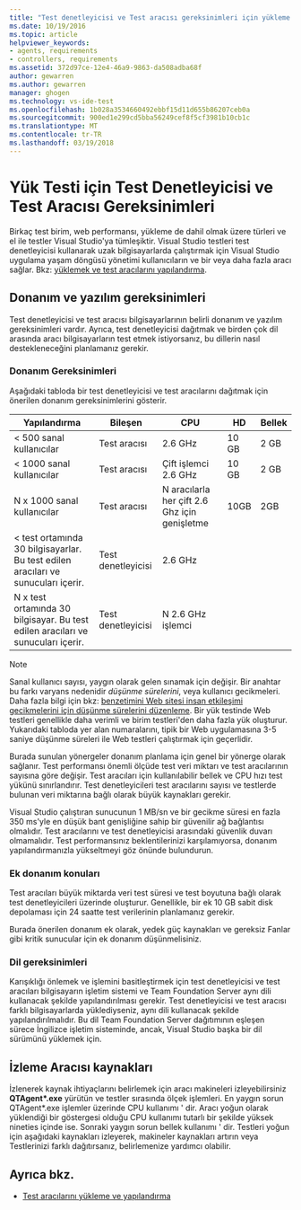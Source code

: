 ```yaml
---
title: "Test denetleyicisi ve Test aracısı gereksinimleri için yükleme Visual Studio testi | Microsoft Docs"
ms.date: 10/19/2016
ms.topic: article
helpviewer_keywords:
- agents, requirements
- controllers, requirements
ms.assetid: 372d97ce-12e4-46a9-9863-da508adba68f
author: gewarren
ms.author: gewarren
manager: ghogen
ms.technology: vs-ide-test
ms.openlocfilehash: 1b028a3534660492ebbf15d11d655b86207ceb0a
ms.sourcegitcommit: 900ed1e299cd5bba56249cef8f5cf3981b10cb1c
ms.translationtype: MT
ms.contentlocale: tr-TR
ms.lasthandoff: 03/19/2018
---
```

# <a name="test-controller-and-test-agent-requirements-for-load-testing"></a>Yük Testi için Test Denetleyicisi ve Test Aracısı Gereksinimleri

Birkaç test birim, web performansı, yükleme de dahil olmak üzere türleri ve el ile testler Visual Studio'ya tümleşiktir. Visual Studio testleri test denetleyicisi kullanarak uzak bilgisayarlarda çalıştırmak için Visual Studio uygulama yaşam döngüsü yönetimi kullanıcıların ve bir veya daha fazla aracı sağlar. Bkz: [yüklemek ve test aracılarını yapılandırma](../test/lab-management/install-configure-test-agents.md).

## <a name="hardware-and-software-requirements"></a>Donanım ve yazılım gereksinimleri

Test denetleyicisi ve test aracısı bilgisayarlarının belirli donanım ve yazılım gereksinimleri vardır. Ayrıca, test denetleyicisi dağıtmak ve birden çok dil arasında aracı bilgisayarların test etmek istiyorsanız, bu dillerin nasıl destekleneceğini planlamanız gerekir.

### <a name="hardware-requirements"></a>Donanım Gereksinimleri

Aşağıdaki tabloda bir test denetleyicisi ve test aracılarını dağıtmak için önerilen donanım gereksinimlerini gösterir.

|**Yapılandırma**|**Bileşen**|**CPU**|**HD**|**Bellek**|
|-----------------------|-------------------|-------------|------------|----------------|
|< 500 sanal kullanıcılar|Test aracısı|2.6 GHz|10 GB|2 GB|
|< 1000 sanal kullanıcılar|Test aracısı|Çift işlemci 2.6 GHz|10 GB|2 GB|
|N x 1000 sanal kullanıcılar|Test aracısı|N aracılarla her çift 2.6 Ghz için genişletme|10GB|2GB|
|\< test ortamında 30 bilgisayarlar. Bu test edilen aracıları ve sunucuları içerir.|Test denetleyicisi|2.6 GHz|||
|N x test ortamında 30 bilgisayar. Bu test edilen aracıları ve sunucuları içerir.|Test denetleyicisi|N 2.6 GHz işlemci|||

> [!NOTE]
> Sanal kullanıcı sayısı, yaygın olarak gelen sınamak için değişir. Bir anahtar bu farkı varyans nedenidir *düşünme sürelerini*, veya kullanıcı gecikmeleri. Daha fazla bilgi için bkz: [benzetimini Web sitesi insan etkileşimi gecikmelerini için düşünme sürelerini düzenleme](../test/edit-think-times-in-load-test-scenarios.md). Bir yük testinde Web testleri genellikle daha verimli ve birim testleri'den daha fazla yük oluşturur. Yukarıdaki tabloda yer alan numaralarını, tipik bir Web uygulamasına 3-5 saniye düşünme süreleri ile Web testleri çalıştırmak için geçerlidir.

Burada sunulan yönergeler donanım planlama için genel bir yönerge olarak sağlanır. Test performansı önemli ölçüde test veri miktarı ve test aracılarının sayısına göre değişir. Test aracıları için kullanılabilir bellek ve CPU hızı test yükünü sınırlandırır. Test denetleyicileri test aracılarını sayısı ve testlerde bulunan veri miktarına bağlı olarak büyük kaynakları gerekir.

Visual Studio çalıştıran sunucunun 1 MB/sn ve bir gecikme süresi en fazla 350 ms'yle en düşük bant genişliğine sahip bir güvenilir ağ bağlantısı olmalıdır. Test aracılarını ve test denetleyicisi arasındaki güvenlik duvarı olmamalıdır. Test performansınız beklentilerinizi karşılamıyorsa, donanım yapılandırmanızla yükseltmeyi göz önünde bulundurun.

### <a name="additional-hardware-considerations"></a>Ek donanım konuları

Test aracıları büyük miktarda veri test süresi ve test boyutuna bağlı olarak test denetleyicileri üzerinde oluşturur. Genellikle, bir ek 10 GB sabit disk depolaması için 24 saatte test verilerinin planlamanız gerekir.

Burada önerilen donanım ek olarak, yedek güç kaynakları ve gereksiz Fanlar gibi kritik sunucular için ek donanım düşünmelisiniz.

### <a name="language-requirements"></a>Dil gereksinimleri

Karışıklığı önlemek ve işlemini basitleştirmek için test denetleyicisi ve test aracıları bilgisayarın işletim sistemi ve Team Foundation Server aynı dili kullanacak şekilde yapılandırılması gerekir. Test denetleyicisi ve test aracısı farklı bilgisayarlarda yüklediyseniz, aynı dili kullanacak şekilde yapılandırılmalıdır. Bu dil Team Foundation Server dağıtımının eşleşen sürece İngilizce işletim sisteminde, ancak, Visual Studio başka bir dil sürümünü yüklemek için.

## <a name="monitor-agent-resources"></a>İzleme Aracısı kaynakları

İzlenerek kaynak ihtiyaçlarını belirlemek için aracı makineleri izleyebilirsiniz **QTAgent\*.exe** yürütün ve testler sırasında ölçek işlemleri. En yaygın sorun QTAgent*.exe işlemler üzerinde CPU kullanımı ' dir. Aracı yoğun olarak yüklendiği bir göstergesi olduğu CPU kullanımı tutarlı bir şekilde yüksek nineties içinde ise. Sonraki yaygın sorun bellek kullanımı ' dir. Testleri yoğun için aşağıdaki kaynakları izleyerek, makineler kaynakları artırın veya Testlerinizi farklı dağıtırsanız, belirlemenize yardımcı olabilir.

## <a name="see-also"></a>Ayrıca bkz.

- [Test aracılarını yükleme ve yapılandırma](../test/lab-management/install-configure-test-agents.md)